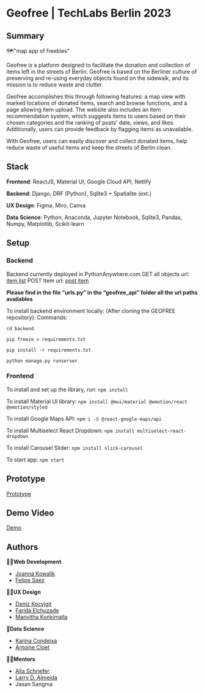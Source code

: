 # Geofree | TechLabs Berlin 2023

## Summary

🗺️"map app of freebies"

Geofree is a platform designed to facilitate the donation and collection of items left in the streets of Berlin. Geofree is based on the Berliner culture of preserving and re-using everyday objects found on the sidewalk, and its mission is to reduce waste and clutter.

Geofree accomplishes this through following features: a map view with marked locations of donated items, search and browse functions, and a page allowing item upload. The website also includes an item recommendation system, which suggests items to users based on their chosen categories and the ranking of posts' date, views, and likes. Additionally, users can provide feedback by flagging items as unavailable.

With Geofree, users can easily discover and collect donated items, help reduce waste of useful items and keep the streets of Berlin clean.

## Stack

**Frontend**: ReactJS, Material UI, Google Cloud API, Netlify

**Backend**: Django, DRF (Python), Sqlite3 + Spatialite (ext.)

**UX Design**: Figma, Miro, Canva

**Data Science**: Python, Anaconda, Jupyter Notebook, Sqlite3, Pandas, Numpy, Matplotlib, Scikit-learn

## Setup

### Backend

Backend currently deployed in PythonAnywhere.com
GET all objects url: [item list](https://geofree.pythonanywhere.com/api/item-list/)
POST Item url: [post item](https://geofree.pythonanywhere.com/api/item-create/)

**Please find in the file “urls.py” in the “geofree_api” folder all the url paths availables**

To install backend environment locally:
(After cloning the GEOFREE repository):
Commands:

`cd backend`

`pip freeze > requirements.txt`

`pip install -r requirements.txt`

`python manage.py runserver`

### Frontend

To install and set up the library, run:
`npm install`

To install Material UI library:
`npm install @mui/material @emotion/react @emotion/styled`

To install Google Maps API:
`npm i -S @react-google-maps/api`

To install Multiselect React Dropdown:
`npm install multiselect-react-dropdown`

To install Carousel Slider:
`npm install slick-carousel`

To start app:
`npm start`

## Prototype

[Prototype](https://www.figma.com/file/15g4U2HhBDixWFGIPixypH/FINAL?node-id=606-14366&t=gnUCmsLLfOKCgdAr-0)

## Demo Video

[Demo](https://www.youtube.com/embed/R4wCXSiiUEk)

## Authors

🧑‍💻**Web Development**

- [Joanna Kowalik](https://www.linkedin.com/in/joanna-kowalik-b8162614a/)
- [Felipe Saez](https://www.linkedin.com/in/felipe-saez-125711181/)

👩‍🎨**UX Design**

- [Deniz Kocyigit](https://www.linkedin.com/in/deniz-k-/)
- [Farida Elchuzade](https://www.linkedin.com/in/farida-elchuzade/)
- [Manvitha Konkimalla](https://www.linkedin.com/in/manvitha-konkimalla/)

🤖**Data Science**

- [Karina Condeixa](https://www.linkedin.com/in/karinacondeixa/)
- [Antoine Cloet](https://www.linkedin.com/in/toinecloet)

🧑‍🏫**Mentors**

- [Alla Schriefer](https://www.linkedin.com/in/allaschriefer/)
- [Larry D. Almeida](https://www.linkedin.com/in/larrydalmeida/)
- Jasan Sangma
